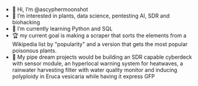 - 👋 Hi, I’m @ascyphermoonshot
- 👀 I’m interested in plants, data science, pentesting AI, SDR and biohacking
- 🌱 I’m currently learning Python and SQL
- 🏆 my current goal is making a scraper that sorts the elements from a Wikipedia list by "popularity" and a version that gets the most popular poisonous plants.
- 🤳 My pipe dream projects would be building an SDR capable cyberdeck with sensor module, an hyperlocal warning system for heatwaves, a rainwater harvesting filter with water quality monitor and inducing polyploidy in Eruca vesicaria while having it express GFP
